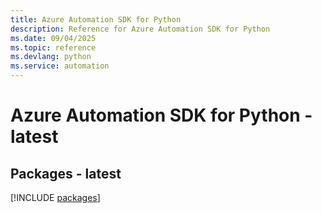 ```yaml
---
title: Azure Automation SDK for Python
description: Reference for Azure Automation SDK for Python
ms.date: 09/04/2025
ms.topic: reference
ms.devlang: python
ms.service: automation
---
```

# Azure Automation SDK for Python - latest
## Packages - latest
[!INCLUDE [packages](automation-index.md)]